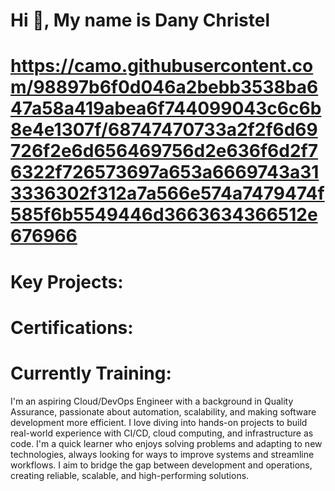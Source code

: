   # Hi 👋, My name is Dany Christel 
 # https://camo.githubusercontent.com/98897b6f0d046a2bebb3538ba647a58a419abea6f744099043c6c6b8e4e1307f/68747470733a2f2f6d69726f2e6d656469756d2e636f6d2f76322f726573697a653a6669743a313336302f312a7a566e574a7479474f585f6b5549446d3663634366512e676966 

# Key Projects:


# Certifications: 


# Currently Training:





I'm an aspiring Cloud/DevOps Engineer with a background in Quality Assurance, passionate about automation, scalability, and making software development more efficient. I love diving into hands-on projects to build real-world experience with CI/CD, cloud computing, and infrastructure as code. I'm a quick learner who enjoys solving problems and adapting to new technologies, always looking for ways to improve systems and streamline workflows. I aim to bridge the gap between development and operations, creating reliable, scalable, and high-performing solutions.

